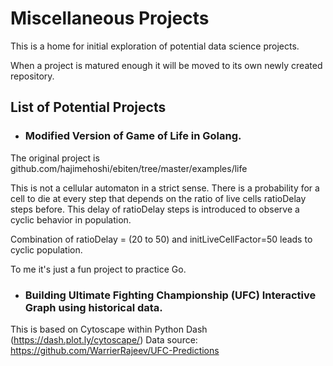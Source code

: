 # Miscellaneous Projects 

This is a home for initial exploration of potential data science projects.

When a project is matured enough it will be moved to its own newly created repository.

## List of Potential Projects

* ### Modified Version of Game of Life in Golang. 

The original project is github.com/hajimehoshi/ebiten/tree/master/examples/life

This is not a cellular automaton in a strict sense. 
There is a probability for a cell to die at every step that depends 
on the ratio of live cells ratioDelay steps before. 
This delay of ratioDelay steps is introduced to observe a cyclic behavior in population. 

Combination of ratioDelay = (20 to 50) 
and initLiveCellFactor=50 leads to cyclic population.

To me it's just a fun project to practice Go. 

* ### Building Ultimate Fighting Championship (UFC) Interactive Graph using historical data.

This is based on Cytoscape within Python Dash (https://dash.plot.ly/cytoscape/)
Data source: https://github.com/WarrierRajeev/UFC-Predictions
  
